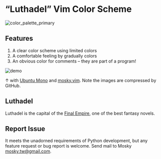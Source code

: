 # “Luthadel” Vim Color Scheme

![color_palette_primary](https://cloud.githubusercontent.com/assets/594141/18574221/921d8a64-7bfd-11e6-9899-c84e3e0e6e0c.png)

## Features

1. A clear color scheme using limited colors
2. A comfortable feeling by gradually colors
3. An obvious color for comments – they are part of a program!

![demo](https://cloud.githubusercontent.com/assets/594141/18574220/921b81f6-7bfd-11e6-931a-17c632703b4a.png)

↑ with [Ubuntu Mono](http://font.ubuntu.com/) and
[mosky.vim](https://github.com/moskytw/mosky.vim/tree/nvim). Note the images are
compressed by GitHub.

## Luthadel

Luthadel is the capital of the [Final
Empire](https://en.wikipedia.org/wiki/Mistborn:_The_Final_Empire), one of the
best fantasy novels.

## Report Issue

It meets the unadorned requirements of Python development, but any feature
request or bug report is welcome. Send mail to Mosky <mosky.tw@gmail.com>.
